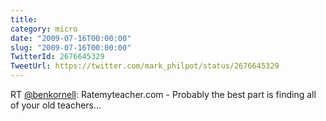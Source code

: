 ```yaml
---
title: 
category: micro
date: "2009-07-16T00:00:00"
slug: "2009-07-16T00:00:00"
TwitterId: 2676645329
TweetUrl: https://twitter.com/mark_philpot/status/2676645329
---
```


RT [@benkornell](https://twitter.com/benkornell): Ratemyteacher.com - Probably
the best part is finding all of your old teachers...
